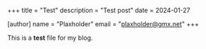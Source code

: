 +++
title = "Test"
description = "Test post"
date = 2024-01-27

[author]
name = "Plaxholder"
email = "plaxholder@gmx.net"
+++

This is a **test** file for my blog.
